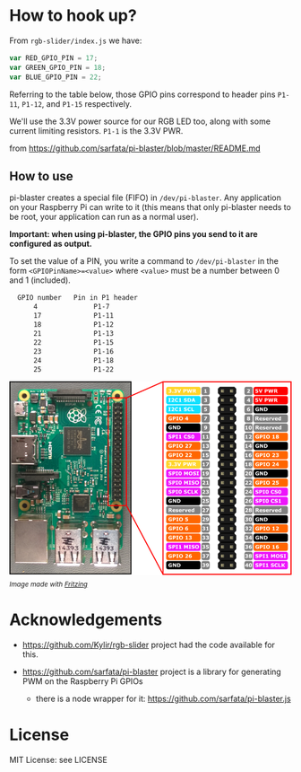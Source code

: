 
# How to hook up?

From `rgb-slider/index.js` we have:

```javascript
var RED_GPIO_PIN = 17;
var GREEN_GPIO_PIN = 18;
var BLUE_GPIO_PIN = 22;
```

Referring to the table below, those GPIO pins correspond to header pins `P1-11`,
`P1-12`, and `P1-15` respectively.

We'll use the 3.3V power source for our RGB LED too, along with some current
limiting resistors. `P1-1` is the 3.3V PWR.


from https://github.com/sarfata/pi-blaster/blob/master/README.md

## How to use

pi-blaster creates a special file (FIFO) in `/dev/pi-blaster`. Any application on your Raspberry Pi can write to it (this means that only pi-blaster needs to be root, your application can run as a normal user).

**Important: when using pi-blaster, the GPIO pins you send to it are configured as output.**

To set the value of a PIN, you write a command to `/dev/pi-blaster` in the form `<GPIOPinName>=<value>` where `<value>` must be a number between 0 and 1 (included).

      GPIO number   Pin in P1 header
          4              P1-7
          17             P1-11
          18             P1-12
          21             P1-13
          22             P1-15
          23             P1-16
          24             P1-18
          25             P1-22


![Raspberry Pi 2 pinout](images/RP2_Pinout.png)
<sub><em>Image made with <a href="http://fritzing.org/">Fritzing</a></em></sub>


# Acknowledgements

- https://github.com/Kylir/rgb-slider project had the code available for this.

- https://github.com/sarfata/pi-blaster project is a library for generating PWM
on the Raspberry Pi GPIOs
  - there is a node wrapper for it: https://github.com/sarfata/pi-blaster.js


# License

MIT License: see LICENSE

